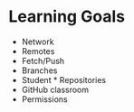 # Learning Goals

* Network
* Remotes
* Fetch/Push
* Branches
* Student * Repositories
* GitHub classroom
* Permissions